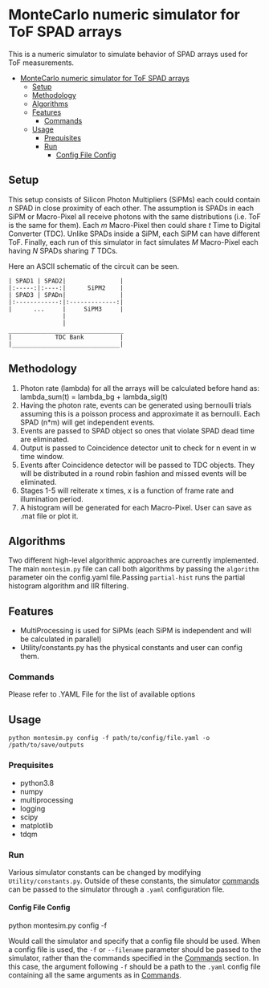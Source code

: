 # MonteCarlo numeric simulator for ToF SPAD arrays
This is a numeric simulator to simulate behavior of SPAD arrays used for ToF measurements. 

- [MonteCarlo numeric simulator for ToF SPAD arrays](#montecarlo-numeric-simulator-for-tof-spad-arrays)
  - [Setup](#setup)
  - [Methodology](#methodology)
  - [Algorithms](#algorithms)
  - [Features](#features)
    - [Commands](#commands)
  - [Usage](#usage)
    - [Prequisites](#prequisites)
    - [Run](#run)
      - [Config File Config](#config-file-config)


## Setup
This setup consists of Silicon Photon Multipliers (SiPMs) each could contain $n$ SPAD in close proximity of each other. The assumption is SPADs in each SiPM or Macro-Pixel all receive photons with the same distributions (i.e. ToF is the same for them). Each $m$ Macro-Pixel then could share $t$ Time to Digital Converter (TDC). Unlike SPADs inside a SiPM, each SiPM can have different ToF. Finally, each run of this simulator in fact simulates $M$ Macro-Pixel each having $N$ SPADs sharing $T$ TDCs. 

Here an ASCII schematic of the circuit can be seen.

    | SPAD1 | SPAD2|               |
    |:-----:|:----:|      SiPM2    |
    | SPAD3 | SPADn|               |
    |:------------:|:-------------:|
    |      ...     |     SiPM3     |
                   |
                   |
    ________________________________
    |            TDC Bank          |
    |______________________________|

## Methodology
1. Photon rate (lambda) for all the arrays will be calculated before hand as: lambda_sum(t) = lambda_bg + lambda_sig(t)
2. Having the photon rate, events can be generated using bernoulli trials assuming this is a poisson process and approximate it as bernoulli. Each SPAD (n*m) will get independent events.
3. Events are passed to SPAD object so ones that violate SPAD dead time are eliminated.
4. Output is passed to Coincidence detector unit to check for n event in w time window.
5. Events after Coincidence detector will be passed to TDC objects. They will be distributed in a round robin fashion and missed events will be eliminated.
6. Stages 1-5 will reiterate x times, x is a function of frame rate and illumination period. 
7. A histogram will be generated for each Macro-Pixel. User can save as .mat file or plot it.

## Algorithms
Two different high-level algorithmic approaches are currently implemented. The main `montesim.py` file can call both algorithms by passing the `algorithm` parameter oin the config.yaml file.Passing `partial-hist` runs the partial histogram algorithm and IIR filtering. 
## Features
- MultiProcessing is used for SiPMs (each SiPM is independent and will be calculated in parallel)
- Utility/constants.py has the physical constants and user can config them.
### Commands
   Please refer to .YAML File for the list of available options
## Usage
  `python montesim.py config -f path/to/config/file.yaml -o /path/to/save/outputs`
### Prequisites 
- python3.8
- numpy
- multiprocessing
- logging 
- scipy 
- matplotlib
- tdqm
### Run

Various simulator constants can be changed by modifying `Utility/constants.py`. Outside of these constants, the simulator [commands](#commands) can be passed to the simulator through a `.yaml` configuration file.
#### Config File Config

 python montesim.py config -f <filename>
 
 Would call the simulator and specify that a config file should be used. When a config file is used, the `-f` or `--filename` parameter should be passed to the simulator, rather than the commands specified in the [Commands](#commands) section. In this case, the argument following `-f` should be a path to the `.yaml` config file containing all the same arguments as in [Commands](#commands). 
